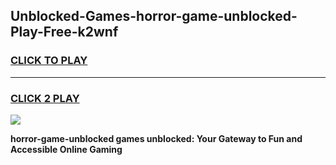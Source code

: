 
## Unblocked-Games-horror-game-unblocked-Play-Free-k2wnf
<h3>
<a href="https://premium76.site?title=horror-game-unblocked&ref=17A">CLICK TO PLAY</a></h3>
<hr>

<h3>
<a href="https://premium76.site?title=horror-game-unblocked&ref=17A">CLICK 2 PLAY</a>
  
</h3>

<a href="https://premium76.site?title=horror-game-unblocked&ref=17A"><img src="https://clearcache.store/games.png"></a>


**horror-game-unblocked games unblocked: Your Gateway to Fun and Accessible Online Gaming**
